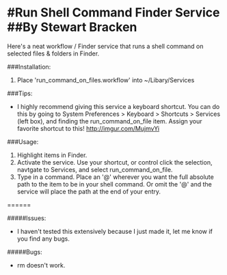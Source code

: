 #Run Shell Command Finder Service
##By Stewart Bracken
======
Here's a neat workflow / Finder service that runs a shell command on selected files & folders in Finder.

###Installation:
1. Place 'run_command_on_files.workflow' into ~/Libary/Services

###Tips:
* I highly recommend giving this service a keyboard shortcut. You can do this by going to System Preferences > Keyboard > Shortcuts > Services (left box), and finding the run_command_on_file item. Assign your favorite shortcut to this!
http://imgur.com/MujmvYi

###Usage:
1. Highlight items in Finder.
2. Activate the service. Use your shortcut, or control click the selection, navtgate to Services, and select run_command_on_file.
3. Type in a command. Place an '@' wherever you want the full absolute path to the item to be in your shell command. Or omit the '@' and the service will place the path at the end of your entry.

======

#####Issues:
* I haven't tested this extensively because I just made it, let me know if you find any bugs.

#####Bugs:
* rm doesn't work.